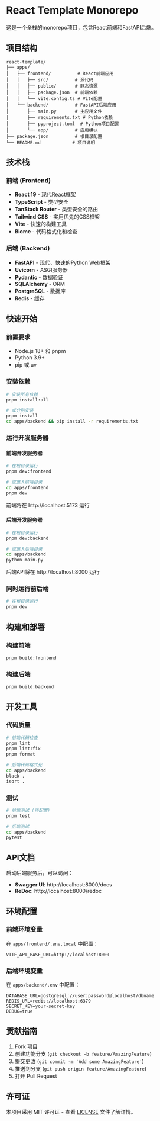 # React Template Monorepo

这是一个全栈的monorepo项目，包含React前端和FastAPI后端。

## 项目结构

```
react-template/
├── apps/
│   ├── frontend/          # React前端应用
│   │   ├── src/          # 源代码
│   │   ├── public/       # 静态资源
│   │   ├── package.json  # 前端依赖
│   │   └── vite.config.ts # Vite配置
│   └── backend/          # FastAPI后端应用
│       ├── main.py       # 主应用文件
│       ├── requirements.txt # Python依赖
│       ├── pyproject.toml  # Python项目配置
│       └── app/          # 应用模块
├── package.json          # 根目录配置
└── README.md            # 项目说明
```

## 技术栈

### 前端 (Frontend)
- **React 19** - 现代React框架
- **TypeScript** - 类型安全
- **TanStack Router** - 类型安全的路由
- **Tailwind CSS** - 实用优先的CSS框架
- **Vite** - 快速的构建工具
- **Biome** - 代码格式化和检查

### 后端 (Backend)
- **FastAPI** - 现代、快速的Python Web框架
- **Uvicorn** - ASGI服务器
- **Pydantic** - 数据验证
- **SQLAlchemy** - ORM
- **PostgreSQL** - 数据库
- **Redis** - 缓存

## 快速开始

### 前置要求

- Node.js 18+ 和 pnpm
- Python 3.9+
- pip 或 uv

### 安装依赖

```bash
# 安装所有依赖
pnpm install:all

# 或分别安装
pnpm install
cd apps/backend && pip install -r requirements.txt
```

### 运行开发服务器

#### 前端开发服务器

```bash
# 在根目录运行
pnpm dev:frontend

# 或进入前端目录
cd apps/frontend
pnpm dev
```

前端将在 http://localhost:5173 运行

#### 后端开发服务器

```bash
# 在根目录运行
pnpm dev:backend

# 或进入后端目录
cd apps/backend
python main.py
```

后端API将在 http://localhost:8000 运行

### 同时运行前后端

```bash
# 在根目录运行
pnpm dev
```

## 构建和部署

### 构建前端

```bash
pnpm build:frontend
```

### 构建后端

```bash
pnpm build:backend
```

## 开发工具

### 代码质量

```bash
# 前端代码检查
pnpm lint
pnpm lint:fix
pnpm format

# 后端代码格式化
cd apps/backend
black .
isort .
```

### 测试

```bash
# 前端测试 (待配置)
pnpm test

# 后端测试
cd apps/backend
pytest
```

## API文档

启动后端服务后，可以访问：

- **Swagger UI**: http://localhost:8000/docs
- **ReDoc**: http://localhost:8000/redoc

## 环境配置

### 前端环境变量

在 `apps/frontend/.env.local` 中配置：

```env
VITE_API_BASE_URL=http://localhost:8000
```

### 后端环境变量

在 `apps/backend/.env` 中配置：

```env
DATABASE_URL=postgresql://user:password@localhost/dbname
REDIS_URL=redis://localhost:6379
SECRET_KEY=your-secret-key
DEBUG=true
```

## 贡献指南

1. Fork 项目
2. 创建功能分支 (`git checkout -b feature/AmazingFeature`)
3. 提交更改 (`git commit -m 'Add some AmazingFeature'`)
4. 推送到分支 (`git push origin feature/AmazingFeature`)
5. 打开 Pull Request

## 许可证

本项目采用 MIT 许可证 - 查看 [LICENSE](LICENSE) 文件了解详情。
